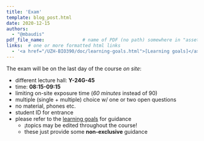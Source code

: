 ```yaml
---
title: 'Exam'
template: blog_post.html
date: 2020-12-15
authors:
  - "@mbaudis"
pdf_file_name: 				# name of PDF (no path) somewhere in "assets"; auto-linked
links:  # one or more formatted html links
  - '<a href="/UZH-BIO390/doc/learning-goals.html">[Learning goals]</a>'
---
```


The exam will be on the last day of the course *on site*:

* different lecture hall: **Y-24G-45**
* time: **08:15-09:15**
* limiting on-site exposure time (*60 minutes* instead of 90)
* multiple (single + multiple) choice w/ one or two open questions
* no material, phones etc.
* student ID for entrance
* please refer to the [learning goals](/UZH-BIO390/doc/learning-goals.html) for guidance
    - ¡topics may be edited throughout the course!
    - these just provide some __non-exclusive__ guidance
